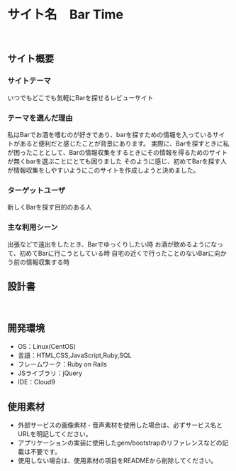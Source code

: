 # サイト名　Bar Time
​
## サイト概要
### サイトテーマ
<!--何を『目的』とし、どのような『分類』なのかを簡潔に書く-->
​いつでもどこでも気軽にBarを探せるレビューサイト
### テーマを選んだ理由
<!--なぜこのようなテーマにしたかを説明する-->
​私はBarでお酒を嗜むのが好きであり、barを探すための情報を入っているサイトがあると便利だと感じたことが背景にあります。
実際に、Barを探すときに私が困ったこととして、Barの情報収集をするときにその情報を得るためのサイトが無くbarを選ぶことにとても困りました
そのように感じ、初めてBarを探す人が情報収集をしやすいようにこのサイトを作成しようと決めました。
### ターゲットユーザ
<!--誰に使ってもらうかを具体的に記載する-->
​新しくBarを探す目的のある人
### 主な利用シーン
<!--どのような時に使うのかの状況を記載すること-->
​出張などで遠出をしたとき、Barでゆっくりしたい時
お酒が飲めるようになって、初めてBarに行こうとしている時
自宅の近くで行ったことのないBarに向かう前の情報収集する時
## 設計書
<!--テーマを設定・提出する時点では不要です-->
​
## 開発環境
- OS：Linux(CentOS)
- 言語：HTML,CSS,JavaScript,Ruby,SQL
- フレームワーク：Ruby on Rails
- JSライブラリ：jQuery
- IDE：Cloud9
​
## 使用素材
- 外部サービスの画像素材・音声素材を使用した場合は、必ずサービス名とURLを明記してください。
- アプリケーションの実装に使用したgem/bootstrapのリファレンスなどの記載は不要です。
- 使用しない場合は、使用素材の項目をREADMEから削除してください。